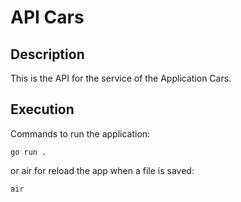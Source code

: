# API Cars

## Description

This is the API for the service of the Application Cars.

## Execution

Commands to run the application:

```go run .```

or air for reload the app when a file is saved:

```air``` 
